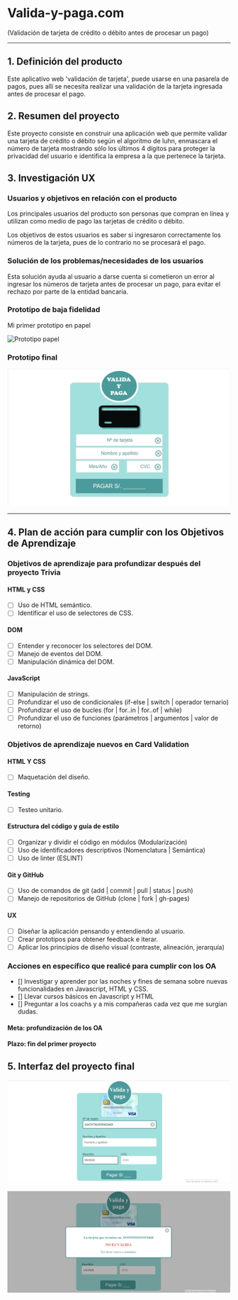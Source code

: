# Valida-y-paga.com 
(Validación de tarjeta de crédito o débito antes de procesar un pago)

***
## 1. Definición del producto

Este aplicativo web 'validación de tarjeta', puede usarse en una pasarela de pagos, pues allí se necesita realizar una validación de la tarjeta ingresada antes de procesar el pago.
## 2. Resumen del proyecto

Este proyecto consiste en construir una aplicación web que permite validar una tarjeta de crédito o débito según el algoritmo de luhn, enmascara el número de tarjeta mostrando sólo los últimos 4 dígitos para proteger la privacidad del usuario e identifica la empresa a la que pertenece la tarjeta.

## 3. Investigación UX
### Usuarios y objetivos en relación con el producto

Los principales usuarios del producto son personas que compran en línea y utilizan como medio de pago las tarjetas de crédito o débito.

Los objetivos de estos usuarios es saber si ingresaron correctamente los números de la tarjeta, pues de lo contrario no se procesará el pago.

### Solución de los problemas/necesidades de los usuarios

Esta solución ayuda al usuario a darse cuenta si cometieron un error al ingresar los números de tarjeta antes de procesar un pago, para evitar el rechazo por parte de la entidad bancaria.

### Prototipo de baja fidelidad

Mi primer prototipo en papel

![Prototipo papel](./src/img/prototipo_1.jpg)

### Prototipo final
![Prototipo final](./src/img/prototipo_2.jpg)

***
## 4. Plan de acción para cumplir con los Objetivos de Aprendizaje

### Objetivos de aprendizaje para profundizar después del proyecto Trivia
#### HTML y CSS

* [ ] Uso de HTML semántico.
* [ ] Identificar el uso de selectores de CSS.

#### DOM

* [ ] Entender y reconocer los selectores del DOM.
* [ ] Manejo de eventos del DOM.
* [ ] Manipulación dinámica del DOM.

#### JavaScript

* [ ] Manipulación de strings.
* [ ] Profundizar el uso de condicionales (if-else | switch | operador ternario)
* [ ] Profundizar el uso de bucles (for | for..in | for..of | while)
* [ ] Profundizar el uso de funciones (parámetros | argumentos | valor de retorno)

### Objetivos de aprendizaje nuevos en Card Validation

#### HTML Y CSS

* [ ] Maquetación del diseño.

#### Testing

* [ ] Testeo unitario.

#### Estructura del código y guía de estilo

* [ ] Organizar y dividir el código en módulos (Modularización)
* [ ] Uso de identificadores descriptivos (Nomenclatura | Semántica)
* [ ] Uso de linter (ESLINT)

#### Git y GitHub

* [ ] Uso de comandos de git (add | commit | pull | status | push)
* [ ] Manejo de repositorios de GitHub (clone | fork | gh-pages)

#### UX

* [ ] Diseñar la aplicación pensando y entendiendo al usuario.
* [ ] Crear prototipos para obtener feedback e iterar.
* [ ] Aplicar los principios de diseño visual (contraste, alineación, jerarquía)

### Acciones en específico que realicé para cumplir con los OA

* [] Investigar y aprender por las noches y fines de semana sobre nuevas funcionalidades en Javascript, HTML y CSS.
* [] Llevar cursos básicos en Javascript y HTML
* [] Preguntar a los coachs y a mis compañeras cada vez que me surgían dudas.
#### Meta: profundización de los OA
#### Plazo: fin del primer proyecto

## 5. Interfaz del proyecto final

![Interfaz del proyecto final](./src/img/interfaz_final_1.jpg)

![Interfaz del proyecto final con validación](./src/img/interfaz_final_2.jpg)

